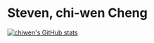 # Steven, chi-wen Cheng 

[![chiwen's GitHub stats](https://github-readme-stats.vercel.app/api?username=steven130169)](https://github.com/anuraghazra/github-readme-stats)
